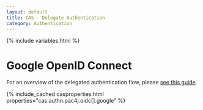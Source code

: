```yaml
---
layout: default
title: CAS - Delegate Authentication
category: Authentication
---
```


{% include variables.html %}

# Google OpenID Connect

For an overview of the delegated authentication flow, please [see this guide](Delegate-Authentication.html).

{% include_cached casproperties.html properties="cas.authn.pac4j.oidc[].google" %}
                          
